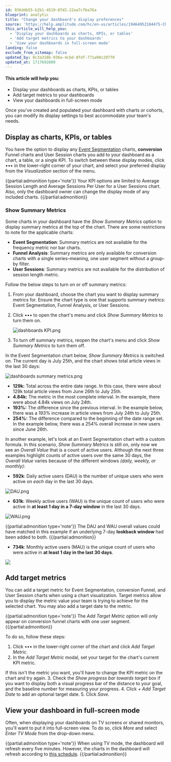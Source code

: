 ```yaml
---
id: 936ddb55-b2b1-4519-87d2-22aa7cfba76a
blueprint: analytic
title: "Change your dashboard's display preferences"
source: 'https://help.amplitude.com/hc/en-us/articles/19464952104475-Change-your-dashboard-s-display-preferences'
this_article_will_help_you:
  - 'Display your dashboards as charts, KPIs, or tables'
  - 'Add target metrics to your dashboards'
  - 'View your dashboards in full-screen mode'
landing: false
exclude_from_sitemap: false
updated_by: 0c3a318b-936a-4cbd-8fdf-771a90c297f0
updated_at: 1717692809
---
```

#### This article will help you:

* Display your dashboards as charts, KPIs, or tables
* Add target metrics to your dashboards
* View your dashboards in full-screen mode

Once you've created and populated your dashboard with charts or cohorts, you can modify its display settings to best accommodate your team's needs.

## Display as charts, KPIs, or tables

You have the option to display any [Event Segmentation](/docs/analytics/charts/event-segmentation/event-segmentation-build) charts, **conversion** Funnel charts and User Session charts you add to your dashboard as a chart, a table, or a single KPI. To switch between these display modes, click ••• in the lower-right corner of your chart, and select your preferred display from the *Visualization* section of the menu. 

{{partial:admonition type='note'}}
Your KPI options are limited to Average Session Length and Average Sessions Per User for a User Sessions chart. Also, only the dashboard owner can change the display mode of any included charts.
{{/partial:admonition}}

### Show Summary Metrics

Some charts in your dashboard have the *Show Summary Metrics* option to display summary metrics at the top of the chart. There are some restrictions to note for the applicable charts: 

* **Event Segmentation**: Summary metrics are not available for the frequency metric nor bar charts.
* **Funnel Analysis**: Summary metrics are only available for conversion charts with a single series–meaning, one user segment without a group-by filter.
* **User Sessions**: Summary metrics are not available for the distribution of session length metric.

Follow the below steps to turn on or off summary metrics:

1. From your dashboard, choose the chart you want to display summary metrics for. Ensure the chart type is one that supports summary metrics: Event Segmentation, Funnel Analysis, or User Sessions.
2. Click ••• to open the chart's menu and click *Show Summary Metrics* to turn them on.

	![dashboards KPI.png](/docs/output/img/analytics/dashboards-kpi-png.png)

3. To turn off summary metrics, reopen the chart's menu and click *Show Summary Metrics* to turn them off.

In the Event Segmentation chart below, *Show Summary Metrics* is switched on. The current day is July 25th, and the chart shows total article views in the last 30 days:

![dashboards summary metrics.png](/docs/output/img/analytics/dashboards-summary-metrics-png.png)

* **129k:** Total across the entire date range. In this case, there were about 129k total article views from June 26th to July 25th.
* **4.84k:** The metric in the most complete interval. In the example, there were about 4.84k views on July 24th.
* **193%:** The difference since the previous interval. In the example below, there was a 193% increase in article views from July 24th to July 25th.
* **254%:** The difference compared to the beginning of the date range set. In the example below, there was a 254% overall increase in new users since June 26th.

In another example, let's look at an Event Segmentation chart with a custom formula. In this scenario, *Show Summary Metrics* is still on, only now we see an *Overall Value* that is a count of active users. Although the next three examples highlight counts of active users over the same 30 days, the *Overall Value* varies because of the different windows *(daily, weekly, or monthly):*

* **592k**: Daily active users (DAU) is the number of unique users who were active on *each* day in the last 30 days.

![DAU.png](/docs/output/img/analytics/dau-png.png)

* **631k**: Weekly active users (WAU) is the unique count of users who were active in **at least 1 day in a 7-day window** in the last 30 days.

![WAU.png](/docs/output/img/analytics/wau-png.png)

{{partial:admonition type='note'}}
 The DAU and WAU overall values could have matched in this example if an underlying 7-day **lookback window** had been added to both.
{{/partial:admonition}}

* **734k**: Monthly active users (MAU) is the unique count of users who were active in **at least 1 day in the last 30 days**.

![](statamic://asset::help_center_conversions::analytics/mau-png.png)

## Add target metrics

You can add a target metric for Event Segmentation, conversion Funnel, and User Session charts when using a chart visualization. Target metrics allow you to display the metric value your team is trying to achieve for the selected chart. You may also add a target date to the metric.

{{partial:admonition type='note'}}
The *Add Target Metric* option will only appear on conversion funnel charts with one user segment. 
{{/partial:admonition}}

To do so, follow these steps:

1. Click ••• in the lower-right corner of the chart and click *Add Target Metric*.
2. In the *Add Target Metric* modal, set your target for the chart's current KPI metric.   
  
If this isn't the metric you want, you'll have to change the KPI metric on the chart and try again.
3. Check the *Show progress bar towards target* box if you want to display both a visual progress bar of the distance to your goal, and the baseline number for measuring your progress.
4. Click *+ Add Target Date* to add an optional target date.
5. Click *Save*.

## View your dashboard in full-screen mode

Often, when displaying your dashboards on TV screens or shared monitors, you'll want to put it into full-screen view. To do so, click *More* and select *Enter TV Mode* from the drop-down menu.

{{partial:admonition type='note'}}
When using TV mode, the dashboard will refresh every five minutes. However, the charts in the dashboard will refresh according to [this schedule](/docs/analytics/charts/chart-basics).
{{/partial:admonition}}
